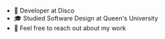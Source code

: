 
- 🪩 Developer at Disco
- 🎓 Studied Software Design at Queen's University
- 💬 Feel free to reach out about my work
